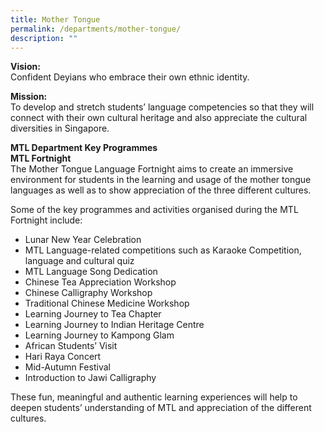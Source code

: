 ```yaml
---
title: Mother Tongue
permalink: /departments/mother-tongue/
description: ""
---
```

**Vision:** <br>
Confident Deyians who embrace their own ethnic identity.  
  
**Mission:** <br>
To develop and stretch students’ language competencies so that they will connect with their own cultural heritage and also appreciate the cultural diversities in Singapore.  
  
**MTL Department Key Programmes** <br>
**MTL Fortnight** <br>
The Mother Tongue Language Fortnight aims to create an immersive environment for students in the learning and usage of the mother tongue languages as well as to show appreciation of the three different cultures.
  
Some of the key programmes and activities organised during the MTL Fortnight include:  
* Lunar New Year Celebration
* MTL Language-related competitions such as Karaoke Competition, language and cultural quiz
* MTL Language Song Dedication
* Chinese Tea Appreciation Workshop
* Chinese Calligraphy Workshop
* Traditional Chinese Medicine Workshop
* Learning Journey to Tea Chapter
* Learning Journey to Indian Heritage Centre
* Learning Journey to Kampong Glam
* African Students’ Visit
* Hari Raya Concert
* Mid-Autumn Festival
* Introduction to Jawi Calligraphy

These fun, meaningful and authentic learning experiences will help to deepen students’ understanding of MTL and appreciation of the different cultures.